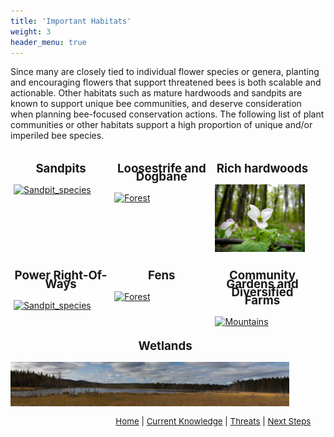 ```yaml
---
title: 'Important Habitats'
weight: 3
header_menu: true
---
```


<style>
    .columnPics {
  float: left;
  width: 30%;
  padding: 5px;
}

/* Clear floats after image containers */
.row::after {
  content: "";
  clear: both;
  display: table;
}
</style>

Since many are closely tied to individual flower species or genera, planting and encouraging flowers that support threatened bees is both scalable and actionable. Other habitats such as mature hardwoods and sandpits are known to support unique bee communities, and deserve consideration when planning bee-focused conservation actions. The following  list of plant communities or other habitats support a high proportion of unique and/or imperiled bee species.

<!-- <div class="doubleColumn">
<div>
  <p style="font-size: 10pt; line-height: 10pt">
    <b>Sandpits</b>
  </p>
  <img alt="Sandpit_species" src="images/Sphecodes johnsonii.jpg" style="margin: 0px; height: 500px; width: 500px; position: relative;" />
  </div>
  <div>
  <p style="font-size: 10pt; line-height: 10pt;">
    <b>Loosestrife and Dogbane</b>
  </p>
  <img alt="Loosestrife" src="https://inaturalist-open-data.s3.amazonaws.com/photos/85350669/medium.jpg" style="margin: 0px; height: 500px; width: 500px; position: relative;">
  </div>
</div>
</div> -->
<!-- First ROW OF IMAGES -->
 <div class="row">
  <div class="columnPics">
     <p style="font-size: 14pt; line-height: 10pt; text-align: center;">
    <b>Sandpits</b> </p>
    <a href="https://vtecostudies.github.io/SoBees_Conservation/Sandpits" target="blank_"><img src="images/Sphecodes johnsonii.jpg" alt="Sandpit_species" style="width:95%; position: relative"></a>
  </div>

  <div class="columnPics">
       <p style="font-size: 14pt; line-height: 10pt; text-align: center;">
    <b>Loosestrife and Dogbane</b> </p>
    <a href="https://vtecostudies.github.io/SoBees_Conservation/Loosestrife_dogbane" target="blank_"><img src="https://inaturalist-open-data.s3.amazonaws.com/photos/85350669/medium.jpg" alt="Forest" style="width:95%; position: relative"></a>
  </div>

  <div class="columnPics">
         <p style="font-size: 14pt; line-height: 10pt; text-align: center;">
    <b>Rich hardwoods</b> </p>
    <a href="https://vtecostudies.github.io/SoBees_Conservation/Rich_hardwoods" target="blank_"><img src="images/rich_hardwoods.jpg" alt="KPM_rich_hardwoods" style="width:95%; position: relative"></a>
  </div>
</div> 

<!-- Second ROW OF IMAGES -->
<div class="row">
  <div class="columnPics">
     <p style="font-size: 14pt; line-height: 10pt; text-align: center;">
    <b>Power Right-Of-Ways</b> </p>
    <a href="https://vtecostudies.github.io/SoBees_Conservation/PowerROW" target="blank_"><img src="images/Sphecodes johnsonii.jpg" alt="Sandpit_species" style="width:95%; position: relative"></a>
  </div>

  <div class="columnPics">
       <p style="font-size: 14pt; line-height: 10pt; text-align: center;">
    <b>Fens</b> </p>
    <a href="https://vtecostudies.github.io/SoBees_Conservation/Fens" target="blank_"><img src="images/Sphecodes johnsonii.jpg" alt="Forest" style="width:95%; position: relative"></a>
  </div>

  <div class="columnPics">
         <p style="font-size: 14pt; line-height: 10pt; text-align: center;">
    <b>Community Gardens and Diversified Farms</b> </p>
    <a href="https://vtecostudies.github.io/SoBees_Conservation/Community_gardens_diversified_farms" target="blank_"><img src="images/Sphecodes johnsonii.jpg" alt="Mountains" style="width:95%; position: relative"></a>
  </div>
</div> 
<!-- Large third row of images -->
<div class="row" style="width: 98.25%">
         <p style="font-size: 14pt; line-height: 10pt; text-align: center;">
    <b>Wetlands</b> </p>
<a href="https://vtecostudies.github.io/SoBees_Conservation/Wetlands" target="blank_"><img src="images/Moose Bog_KPM.jpg" style="width: 90%; height: 25%"></a>



<p style="font-size: 10pt; text-align: right; margin-right: 3%"><a href="https://vtecostudies.github.io/SoBees_LandingPage/">Home</a> | <a href="https://vtecostudies.github.io/SoBees_Current_Knowledge/">Current Knowledge</a> | <a href="https://vtecostudies.github.io/SoBees_Threats/">Threats</a> | <a href="https://vtecostudies.github.io/SoBees_Next_Steps/">Next Steps</a></p>
